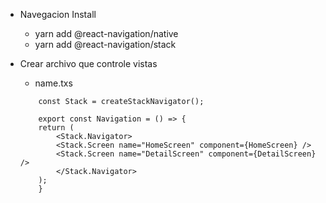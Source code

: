 - Navegacion Install 
    - yarn add @react-navigation/native 
    - yarn add @react-navigation/stack

- Crear archivo que controle vistas
    - name.txs

    ``` .txs
        const Stack = createStackNavigator();

        export const Navigation = () => {
        return (
            <Stack.Navigator>
            <Stack.Screen name="HomeScreen" component={HomeScreen} />
            <Stack.Screen name="DetailScreen" component={DetailScreen} />
            </Stack.Navigator>
        );
        }
    ```